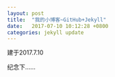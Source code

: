 ```yaml
---
layout: post
title:  "我的小博客~GitHub+Jekyll"
date:   2017-07-10 10:12:28 +0800
categories: jekyll update
---
```

  建于2017.7.10
 
  纪念下……
